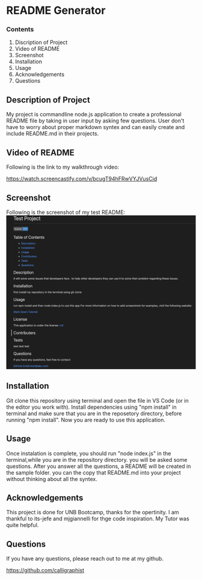 # README Generator
### Contents

1. Discription of Project
2. Video of README
3. Screenshot
4. Installation 
5. Usage
6. Acknowledgements
7. Questions

## Description of Project
   My project is commandline node.js application to create a professional README file by taking in user input by asking few questions. User don't have to worry about proper markdown syntex and can easily create and include README.md in their projects.

## Video of README

Following is the link to my walkthrough video:

https://watch.screencastify.com/v/bcugT94hFRwVYJVusCid

## Screenshot
Following is the screenshot of my test README:
![this fullfill all the requirements](./test.png)

## Installation 

Git clone this repository using terminal and open the file in VS Code (or in the editor you work with). Install dependencies using "npm install" in terminal and make sure that you are in the reposetory directory, before running "npm install". Now you are ready to use this application.

## Usage

Once instalation is complete, you should run "node index.js" in the terminal,while you are in the repository directory. 
you will be asked some questions. After you answer all the questions, a README will be created in the sample folder. 
you can the copy that README.md into your project without thinking about all the syntex.

## Acknowledgements

This project is done for UNB Bootcamp, thanks for the opertinity. I am thankful to its-jefe and mjgiannelli for thge code inspiration. My Tutor was quite helpful.


## Questions

If you have any questions, please reach out to me at my github.

https://github.com/calligraphist

